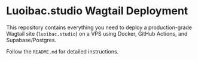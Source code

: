 # Luoibac.studio Wagtail Deployment

This repository contains everything you need to deploy a production-grade Wagtail site (`luoibac.studio`) on a VPS using Docker, GitHub Actions, and Supabase/Postgres.

Follow the `README.md` for detailed instructions.
